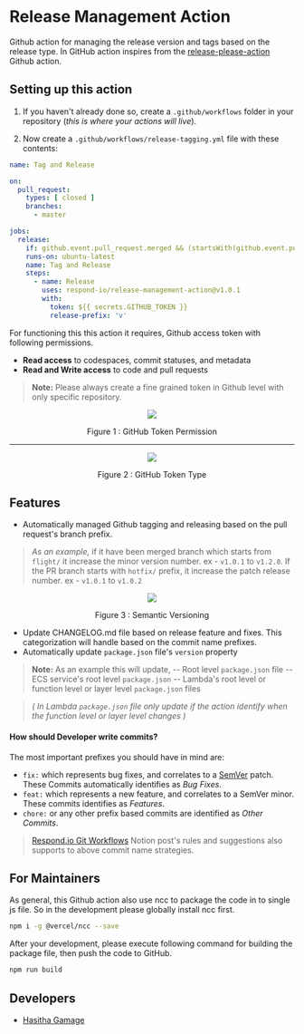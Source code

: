 # Release Management Action
Github action for managing the release version and tags based on the release type. In GitHub action inspires from the [release-please-action](https://github.com/google-github-actions/release-please-action) Github action.

## Setting up this action

1. If you haven't already done so, create a `.github/workflows` folder in your
  repository (_this is where your actions will live_).

2. Now create a `.github/workflows/release-tagging.yml` file with these contents:
``` yaml
name: Tag and Release

on:
  pull_request:
    types: [ closed ]
    branches:
      - master

jobs:
  release:
    if: github.event.pull_request.merged && (startsWith(github.event.pull_request.head.ref, 'flight/') || startsWith(github.event.pull_request.head.ref, 'hotfix/'))
    runs-on: ubuntu-latest
    name: Tag and Release
    steps:
      - name: Release
        uses: respond-io/release-management-action@v1.0.1
        with:
          token: ${{ secrets.GITHUB_TOKEN }}
          release-prefix: 'v'
```

For functioning this this action it requires, Github access token with following permissions.
- **Read access** to codespaces, commit statuses, and metadata
- **Read and Write access** to code and pull requests

> **Note:** Please always create a fine grained token in Github level with only specific repository.

<p align='center'> <img src="docs/github-token-permission.png"/></p> <p align='center'> Figure 1 : GitHub Token Permission </p> 
<hr>
<p align='center'> <img src="docs/github-token-type.png"/></p> <p align='center'> Figure 2 : GitHub Token Type </p> 

## Features
- Automatically managed Github tagging and releasing based on the pull request's branch prefix.
> _As an example,_
if it have been merged branch which starts from `flight/` it increase the minor version number. ex - `v1.0.1` to `v1.2.0`.
If the PR branch starts with `hotfix/` prefix, it increase the patch release number.
ex - `v1.0.1` to `v1.0.2`

<p align='center'> <img src="docs/semantic-versioning-structure.jpg"/></p> <p align='center'> Figure 3 : Semantic Versioning </p> 

- Update CHANGELOG.md file based on release feature and fixes. This categorization will handle based on the commit name prefixes.
- Automatically update `package.json` file's `version` property
> **Note:**
As an example this will update,
-- Root level `package.json` file
-- ECS service's root level `package.json`
-- Lambda's root level or function level or layer level `package.json` files

>_( In Lambda `package.json` file only update if the action identify when the function level or layer level changes )_

#### How should Developer write commits?

The most important prefixes you should have in mind are:

* `fix:` which represents bug fixes, and correlates to a [SemVer](https://semver.org/)
  patch. These Commits automatically identifies as _Bug Fixes_.
* `feat:` which represents a new feature, and correlates to a SemVer minor. These commits identifies as _Features_.
* `chore:` or any other prefix based commits are identified as _Other Commits_.

> [Respond.io Git Workflows](https://www.notion.so/respond/Respond-io-Git-Workflows-c1e4bcd290094236a6a6e78b06107f42) Notion post's rules and suggestions also supports to above commit name strategies. 

## For Maintainers

As general, this Github action also use ncc to package the code in to single js file. So in the development please globally install ncc first.

```sh
npm i -g @vercel/ncc --save
```

After your development, please execute following command for building the package file, then push the code to GitHub.

```sh
npm run build
```

## Developers

- [Hasitha Gamage](hasitha@rocketbots.io)
